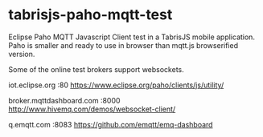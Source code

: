 # tabrisjs-paho-mqtt-test
Eclipse Paho MQTT Javascript Client test in a TabrisJS mobile application.
Paho is smaller and ready to use in browser than mqtt.js browserified version. 

Some of the online test brokers support websockets.

iot.eclipse.org           :80 
https://www.eclipse.org/paho/clients/js/utility/

broker.mqttdashboard.com  :8000
http://www.hivemq.com/demos/websocket-client/

q.emqtt.com               :8083
https://github.com/emqtt/emq-dashboard
